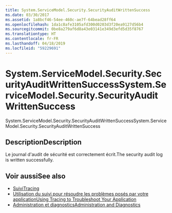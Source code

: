```yaml
---
title: System.ServiceModel.Security.SecurityAuditWrittenSuccess
ms.date: 03/30/2017
ms.assetid: 1a8bcf46-54ee-460c-ae7f-64bead28ff64
ms.openlocfilehash: 1da1c8afe3105afd300d0203d3f20ea9127d56b4
ms.sourcegitcommit: 0be8a279af6d8a43e03141e349d3efd5d35f8767
ms.translationtype: HT
ms.contentlocale: fr-FR
ms.lasthandoff: 04/18/2019
ms.locfileid: "59229691"
---
```

# <a name="systemservicemodelsecuritysecurityauditwrittensuccess"></a><span data-ttu-id="4f4d3-102">System.ServiceModel.Security.SecurityAuditWrittenSuccess</span><span class="sxs-lookup"><span data-stu-id="4f4d3-102">System.ServiceModel.Security.SecurityAuditWrittenSuccess</span></span>
<span data-ttu-id="4f4d3-103">System.ServiceModel.Security.SecurityAuditWrittenSuccess</span><span class="sxs-lookup"><span data-stu-id="4f4d3-103">System.ServiceModel.Security.SecurityAuditWrittenSuccess</span></span>  
  
## <a name="description"></a><span data-ttu-id="4f4d3-104">Description</span><span class="sxs-lookup"><span data-stu-id="4f4d3-104">Description</span></span>  
 <span data-ttu-id="4f4d3-105">Le journal d'audit de sécurité est correctement écrit.</span><span class="sxs-lookup"><span data-stu-id="4f4d3-105">The security audit log is written successfully.</span></span>  
  
## <a name="see-also"></a><span data-ttu-id="4f4d3-106">Voir aussi</span><span class="sxs-lookup"><span data-stu-id="4f4d3-106">See also</span></span>

- [<span data-ttu-id="4f4d3-107">Suivi</span><span class="sxs-lookup"><span data-stu-id="4f4d3-107">Tracing</span></span>](../../../../../docs/framework/wcf/diagnostics/tracing/index.md)
- [<span data-ttu-id="4f4d3-108">Utilisation du suivi pour résoudre les problèmes posés par votre application</span><span class="sxs-lookup"><span data-stu-id="4f4d3-108">Using Tracing to Troubleshoot Your Application</span></span>](../../../../../docs/framework/wcf/diagnostics/tracing/using-tracing-to-troubleshoot-your-application.md)
- [<span data-ttu-id="4f4d3-109">Administration et diagnostics</span><span class="sxs-lookup"><span data-stu-id="4f4d3-109">Administration and Diagnostics</span></span>](../../../../../docs/framework/wcf/diagnostics/index.md)

